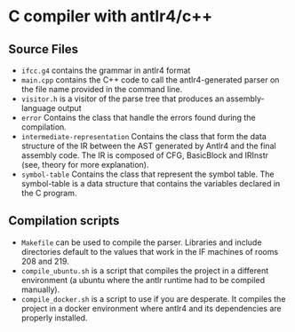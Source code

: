 # C compiler with antlr4/c++

## Source Files
- `ifcc.g4` contains the grammar in antlr4 format
- `main.cpp` contains the C++ code to call the antlr4-generated parser on the  file name provided in the command line.
- `visitor.h` is a visitor of the parse tree that produces an assembly-language output
- `error` Contains the class that handle the errors found during the compilation.
- `intermediate-representation` Contains the class that form the data structure of the IR between the AST generated by Antlr4 and the final assembly code. The IR is composed of  CFG, BasicBlock and IRInstr (see, theory for more explanation).
- `symbol-table` Contains the class that represent the symbol table. The symbol-table is a data structure that contains the variables declared in the C program.

## Compilation scripts
- `Makefile` can be used to compile the parser. Libraries and include directories default to the values that work in the IF machines of rooms 208 and 219.
- `compile_ubuntu.sh` is a script that compiles the project in a different environment (a ubuntu where the antlr runtime had to be compiled manually).
- `compile_docker.sh` is a script to use if you are desperate. It compiles the project in a docker environment where antlr4 and its dependencies are properly installed.

